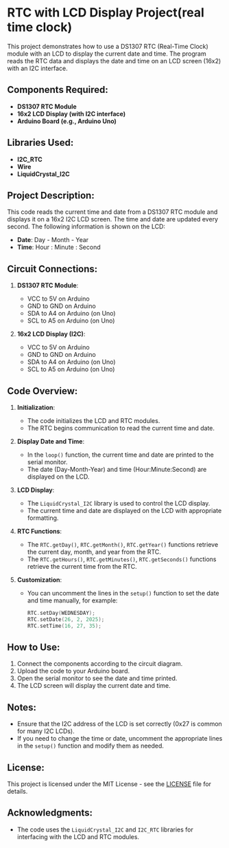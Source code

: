 # RTC with LCD Display Project(real time clock)

This project demonstrates how to use a DS1307 RTC (Real-Time Clock) module with an LCD to display the current date and time. The program reads the RTC data and displays the date and time on an LCD screen (16x2) with an I2C interface.

## Components Required:
- **DS1307 RTC Module**
- **16x2 LCD Display (with I2C interface)**
- **Arduino Board (e.g., Arduino Uno)**

## Libraries Used:
- **I2C_RTC**
- **Wire**
- **LiquidCrystal_I2C**

## Project Description:
This code reads the current time and date from a DS1307 RTC module and displays it on a 16x2 I2C LCD screen. The time and date are updated every second. The following information is shown on the LCD:
- **Date**: Day - Month - Year
- **Time**: Hour : Minute : Second

## Circuit Connections:
1. **DS1307 RTC Module**:
   - VCC to 5V on Arduino
   - GND to GND on Arduino
   - SDA to A4 on Arduino (on Uno)
   - SCL to A5 on Arduino (on Uno)

2. **16x2 LCD Display (I2C)**:
   - VCC to 5V on Arduino
   - GND to GND on Arduino
   - SDA to A4 on Arduino (on Uno)
   - SCL to A5 on Arduino (on Uno)

## Code Overview:
1. **Initialization**:
   - The code initializes the LCD and RTC modules.
   - The RTC begins communication to read the current time and date.

2. **Display Date and Time**:
   - In the `loop()` function, the current time and date are printed to the serial monitor.
   - The date (Day-Month-Year) and time (Hour:Minute:Second) are displayed on the LCD.

3. **LCD Display**:
   - The `LiquidCrystal_I2C` library is used to control the LCD display.
   - The current time and date are displayed on the LCD with appropriate formatting.

4. **RTC Functions**:
   - The `RTC.getDay()`, `RTC.getMonth()`, `RTC.getYear()` functions retrieve the current day, month, and year from the RTC.
   - The `RTC.getHours()`, `RTC.getMinutes()`, `RTC.getSeconds()` functions retrieve the current time from the RTC.

5. **Customization**:
   - You can uncomment the lines in the `setup()` function to set the date and time manually, for example:
     ```cpp
     RTC.setDay(WEDNESDAY);
     RTC.setDate(26, 2, 2025);
     RTC.setTime(16, 27, 35);
     ```

## How to Use:
1. Connect the components according to the circuit diagram.
2. Upload the code to your Arduino board.
3. Open the serial monitor to see the date and time printed.
4. The LCD screen will display the current date and time.

## Notes:
- Ensure that the I2C address of the LCD is set correctly (0x27 is common for many I2C LCDs).
- If you need to change the time or date, uncomment the appropriate lines in the `setup()` function and modify them as needed.

## License:
This project is licensed under the MIT License - see the [LICENSE](LICENSE) file for details.

## Acknowledgments:
- The code uses the `LiquidCrystal_I2C` and `I2C_RTC` libraries for interfacing with the LCD and RTC modules.
